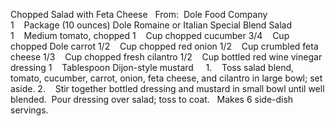 Chopped Salad with Feta Cheese
 
From:  Dole Food Company
 
 
1    Package (10 ounces) Dole Romaine or Italian Special Blend Salad
1    Medium tomato, chopped
1    Cup chopped cucumber
3/4    Cup chopped Dole carrot
1/2    Cup chopped red onion
1/2    Cup crumbled feta cheese
1/3    Cup chopped fresh cilantro
1/2    Cup bottled red wine vinegar dressing
1    Tablespoon Dijon-style mustard
 
 
1.    Toss salad blend, tomato, cucumber, carrot, onion, feta cheese, and cilantro in large bowl; set aside.
2.    Stir together bottled dressing and mustard in small bowl until well blended.  Pour dressing over salad; toss to coat.
 
Makes 6 side-dish servings.
